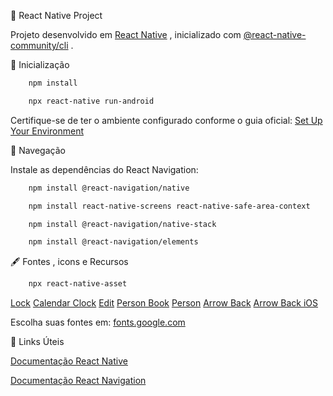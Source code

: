 📱 React Native Project

Projeto desenvolvido em [React Native](https://reactnative.dev/)
, inicializado com [@react-native-community/cli](https://github.com/react-native-community/cli)
.

🚀 Inicialização
```sh
    npm install
```
```sh    
    npx react-native run-android
```
Certifique-se de ter o ambiente configurado conforme o guia oficial:
[Set Up Your Environment](https://reactnative.dev/docs/set-up-your-environment)

🧭 Navegação

Instale as dependências do React Navigation:
```sh
    npm install @react-navigation/native
```
```sh
    npm install react-native-screens react-native-safe-area-context
```
```sh
    npm install @react-navigation/native-stack
```
```sh
    npm install @react-navigation/elements
```

🖋️ Fontes , icons e Recursos
```sh
    npx react-native-asset
```
[Lock](https://fonts.google.com/icons?selected=Material+Symbols+Outlined:lock:FILL@0;wght@400;GRAD@0;opsz@24&icon.query=lock&icon.size=24&icon.color=%23e3e3e3&icon.platform=web)
[Calendar Clock](https://fonts.google.com/icons?icon.query=Calendar+Clock&icon.size=24&icon.color=%23e3e3e3&query=c&selected=Material+Symbols+Outlined:calendar_clock:FILL@0;wght@400;GRAD@0;opsz@24)
[Edit](https://fonts.google.com/icons?selected=Material+Symbols+Outlined:edit:FILL@0;wght@400;GRAD@0;opsz@24&icon.query=Edit&icon.size=24&icon.color=%23e3e3e3)
[Person Book](https://fonts.google.com/icons?icon.query=Person+Book&icon.size=24&icon.color=%23e3e3e3&selected=Material+Symbols+Outlined:person_book:FILL@0;wght@400;GRAD@0;opsz@24)
[Person](https://fonts.google.com/icons?selected=Material+Symbols+Outlined:person:FILL@0;wght@400;GRAD@0;opsz@24&icon.query=person&icon.size=24&icon.color=%23e3e3e3)
[Arrow Back](https://fonts.google.com/icons?selected=Material+Symbols+Outlined:arrow_back:FILL@0;wght@400;GRAD@0;opsz@24&icon.query=arrow&icon.size=24&icon.color=%23e3e3e3)
[Arrow Back iOS](https://fonts.google.com/icons?selected=Material+Symbols+Outlined:arrow_back_ios:FILL@0;wght@400;GRAD@0;opsz@24&icon.query=arrow&icon.size=24&icon.color=%23e3e3e3)

Escolha suas fontes em: [fonts.google.com](https://fonts.google.com/)

🧠 Links Úteis

[Documentação React Native](https://reactnative.dev/docs/getting-started)

[Documentação React Navigation](https://reactnavigation.org/docs/getting-started/)
